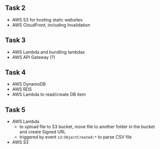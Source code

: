 ## Task 2

- AWS S3 for hosting static websites
- AWS CloudFront, including Invalidation

## Task 3

- AWS Lambda and bundling lambdas
- AWS API Gateway (?)

## Task 4

- AWS DynamoDB
- AWS RDS
- AWS Lambda to read/create DB item

## Task 5

- AWS Lambda
    - to upload file to S3 bucket, move file to another folder in the bucket and create Signed URL
    - triggered by event `s3:ObjectCreated:*` to parse CSV file
- AWS S3